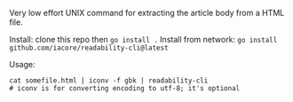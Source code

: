 Very low effort UNIX command for extracting the article body from a HTML file.

Install: clone this repo then `go install .`
Install from network: `go install github.com/iacore/readability-cli@latest`

Usage:

```
cat somefile.html | iconv -f gbk | readability-cli
# iconv is for converting encoding to utf-8; it's optional
```
